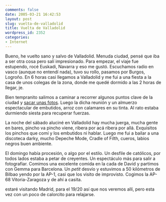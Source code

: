```yaml
---
comments: false
date: 2005-03-21 16:42:53
layout: post
slug: vuelta-de-valladolid
title: Vuelta de Valladolid
wordpress_id: 2352
categories:
- Internet
---
```


Bueno, he vuelto sano y salvo de Valladolid. Menuda ciudad, pensé que iba a ser otra cosa pero salí impresionado. Para empezar, el viaje fue estupendo, rocé Euskadi, Navarra y eso me gustó. Escuchamos radio en vasco (aunque no entendí nada), tuvo su rollo, pasamos por Burgos, Logroño. En 6 horas casi llegamos a Valladolid y me fui a una fiesta a la casa de unos colegas de la zona, donde me quedé dormido a las 2 horas de llegar, je.





Bien tempranito salimos a caminar a recorrer algunos puntos clave de la ciudad y [sacar unas fotos](http://flickr.com/photos/minid/sets/171027/). Luego la dicha reunión y un almuerzo espectacular de embutidos, arroz con calamares en su tinta. Al rato estaba durmiendo siesta para recuperar fuerzas.





La noche del sábado aluciné en Valladolid hay mucha juerga, mucha gente en bares, pincho va pincho viene, ribera por acá ribera por allá. Exquisitos los pinchos que comí y los embutidos ni hablar. Luego me fui a bailar a una discoteca darky, mucho Depeche Mode, Cradle of Filth, cueros, labios negros buen ambiente.





El domingo había procesión, o algo por el estilo. Un desfile de católicos, por todos lados estaba a petar de creyentes. Un espectáculo más para salir a fotografiar. Comimos una excelente comida en la cada de David y partimos con Gemma para Barcelona. Un _petit_ desvío y estuvimos a 50 kilómetros de Bilbao yendo por la AP-1, casi que los visito de improvisto. Cogimos la AP-68 Vitoria-Zaragoza y de ahí a casita.





estaré visitando Madrid, para el 19/20 así que nos veremos allí, pero esta vez con un poco de calorcito para relajarse.




 
